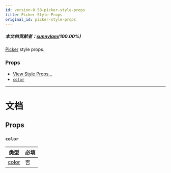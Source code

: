 ```yaml
---
id: version-0.58-picker-style-props
title: Picker Style Props
original_id: picker-style-props
---
```


##### 本文档贡献者：[sunnylqm](https://github.com/search?q=sunnylqm%40qq.com+in%3Aemail&type=Users)(100.00%)

[Picker](picker.md) style props.

### Props

* [View Style Props...](view-style-props.md)
* [`color`](picker-style-props.md#color)

---

# 文档

## Props

### `color`

| 类型              | 必填 |
| ----------------- | -------- |
| [color](color.md) | 否       |
